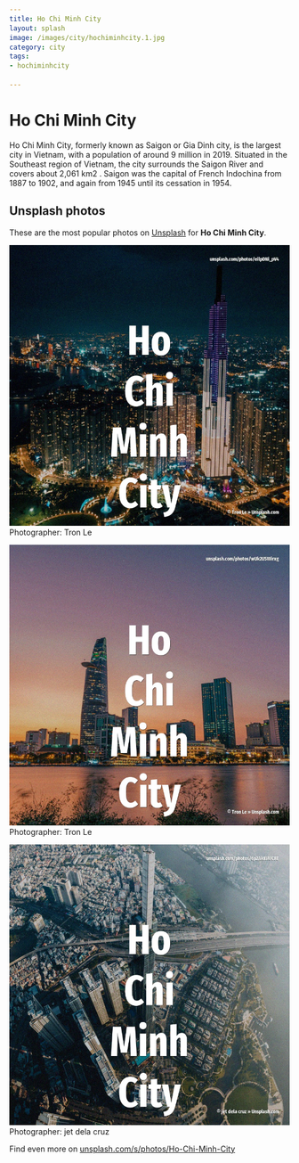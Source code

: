 ```yaml
---
title: Ho Chi Minh City
layout: splash
image: /images/city/hochiminhcity.1.jpg
category: city
tags:
- hochiminhcity

---
```

# Ho Chi Minh City

Ho Chi Minh City, formerly  known as Saigon or Gia Dinh city, is the largest city in Vietnam, with  a population of around 9 million in 2019. Situated in the Southeast region of Vietnam, the city surrounds the Saigon River and covers about  2,061 km2 .    Saigon was the capital of French Indochina from 1887 to 1902, and again from 1945 until its  cessation in 1954. 

 
## Unsplash photos
These are the most popular photos on [Unsplash](https://unsplash.com) for **Ho Chi Minh City**.
 
![Ho Chi Minh City](/images/city/hochiminhcity.1.jpg)
Photographer:  Tron Le
 
![Ho Chi Minh City](/images/city/hochiminhcity.2.jpg)
Photographer:  Tron Le
 
![Ho Chi Minh City](/images/city/hochiminhcity.3.jpg)
Photographer:  jet dela cruz
 
Find even more on [unsplash.com/s/photos/Ho-Chi-Minh-City](https://unsplash.com/s/photos/Ho-Chi-Minh-City)
 
